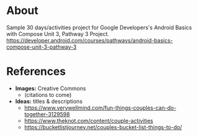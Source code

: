 # About
Sample 30 days/activities project for Google Developers's Android Basics with Compose Unit 3, Pathway 3 Project. 
https://developer.android.com/courses/pathways/android-basics-compose-unit-3-pathway-3

# References
- **Images:** Creative Commons
  - (citations to come)
- **Ideas:** titles & descriptions
  - https://www.verywellmind.com/fun-things-couples-can-do-together-3129598
  - https://www.theknot.com/content/couple-activities
  - https://bucketlistjourney.net/couples-bucket-list-things-to-do/
